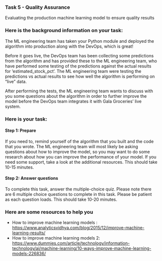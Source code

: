 <h3>Task 5 - Quality Assurance</h3>
Evaluating the production machine learning model to ensure quality results

<h3>Here is the background information on your task:</h3>
The ML engineering team has taken your Python module and deployed the algorithm into production along with the DevOps, which is great!

Before it goes live, the DevOps team has been collecting some predictions from the algorithm and has provided these to the ML engineering team, who have performed some 
testing of the predictions against the actual results for ‘estimated_stock_pct’. The ML engineering team were testing the predictions vs actual results to see how well 
the algorithm is performing on “live” data.

After performing the tests, the ML engineering team wants to discuss with you some questions about the algorithm in order to further improve the model before the 
DevOps team integrates it with Gala Groceries’ live system.

<h3>Here is your task:</h3>
<h4>Step 1: Prepare</h4>
If you need to, remind yourself of the algorithm that you built and the code that you wrote. The ML engineering team will most likely be asking questions about how 
to improve the model, so you may want to do some research about how you can improve the performance of your model. If you need some support, take a look at the 
additional resources. This should take 10-15 minutes.

<h4>Step 2: Answer questions</h4>
To complete this task, answer the multiple-choice quiz. Please note there are 6 multiple choice questions to complete in this task. Please be patient as each 
question loads. This should take 10-20 minutes.

<h3>Here are some resources to help you</h3>

 - How to improve machine learning models : https://www.analyticsvidhya.com/blog/2015/12/improve-machine-learning-results/
 - How to improve machine learning models 2:  https://www.dummies.com/article/technology/information-technology/ai/machine-learning/10-ways-improve-machine-learning-models-226836/
